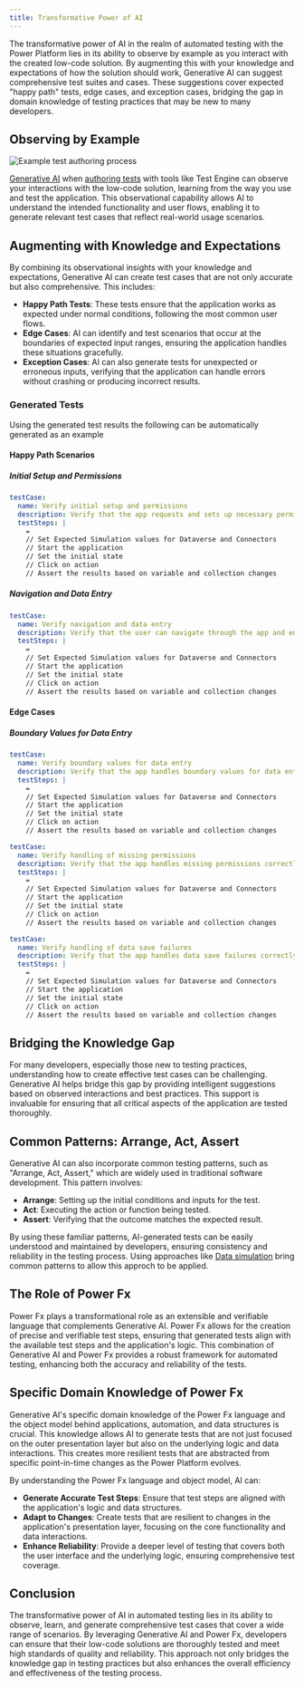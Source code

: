 ```yaml
---
title: Transformative Power of AI
---
```


The transformative power of AI in the realm of automated testing with the Power Platform lies in its ability to observe by example as you interact with the created low-code solution. By augmenting this with your knowledge and expectations of how the solution should work, Generative AI can suggest comprehensive test suites and cases. These suggestions cover expected "happy path" tests, edge cases, and exception cases, bridging the gap in domain knowledge of testing practices that may be new to many developers.

## Observing by Example

![Example test authoring process](/PowerApps-TestEngine/discussion/media/test-authoring.png)

[Generative AI](../discussion/generative-ai.md) when [authoring tests](../discussion/test-authoring.md) with tools like Test Engine can observe your interactions with the low-code solution, learning from the way you use and test the application. This observational capability allows AI to understand the intended functionality and user flows, enabling it to generate relevant test cases that reflect real-world usage scenarios.

## Augmenting with Knowledge and Expectations

By combining its observational insights with your knowledge and expectations, Generative AI can create test cases that are not only accurate but also comprehensive. This includes:

- **Happy Path Tests**: These tests ensure that the application works as expected under normal conditions, following the most common user flows.
- **Edge Cases**: AI can identify and test scenarios that occur at the boundaries of expected input ranges, ensuring the application handles these situations gracefully.
- **Exception Cases**: AI can also generate tests for unexpected or erroneous inputs, verifying that the application can handle errors without crashing or producing incorrect results.

### Generated Tests

Using the generated test results the following can be automatically generated as an example

#### Happy Path Scenarios

##### Initial Setup and Permissions

```yaml
testCase:
  name: Verify initial setup and permissions
  description: Verify that the app requests and sets up necessary permissions correctly.
  testSteps: |
    =
    // Set Expected Simulation values for Dataverse and Connectors
    // Start the application
    // Set the initial state
    // Click on action
    // Assert the results based on variable and collection changes
```

##### Navigation and Data Entry

```yaml
testCase:
  name: Verify navigation and data entry
  description: Verify that the user can navigate through the app and enter data correctly.
  testSteps: |
    =
    // Set Expected Simulation values for Dataverse and Connectors
    // Start the application
    // Set the initial state
    // Click on action
    // Assert the results based on variable and collection changes
```

#### Edge Cases

##### Boundary Values for Data Entry

```yaml
testCase:
  name: Verify boundary values for data entry
  description: Verify that the app handles boundary values for data entry fields.
  testSteps: |
    =
    // Set Expected Simulation values for Dataverse and Connectors
    // Start the application
    // Set the initial state
    // Click on action
    // Assert the results based on variable and collection changes
```

```yaml
testCase:
  name: Verify handling of missing permissions
  description: Verify that the app handles missing permissions correctly.
  testSteps: |
    =
    // Set Expected Simulation values for Dataverse and Connectors
    // Start the application
    // Set the initial state
    // Click on action
    // Assert the results based on variable and collection changes

```

```yaml
testCase:
  name: Verify handling of data save failures
  description: Verify that the app handles data save failures correctly.
  testSteps: |
    =
    // Set Expected Simulation values for Dataverse and Connectors
    // Start the application
    // Set the initial state
    // Click on action
    // Assert the results based on variable and collection changes
```

## Bridging the Knowledge Gap

For many developers, especially those new to testing practices, understanding how to create effective test cases can be challenging. Generative AI helps bridge this gap by providing intelligent suggestions based on observed interactions and best practices. This support is invaluable for ensuring that all critical aspects of the application are tested thoroughly.

## Common Patterns: Arrange, Act, Assert

Generative AI can also incorporate common testing patterns, such as "Arrange, Act, Assert," which are widely used in traditional software development. This pattern involves:

- **Arrange**: Setting up the initial conditions and inputs for the test.
- **Act**: Executing the action or function being tested.
- **Assert**: Verifying that the outcome matches the expected result.

By using these familiar patterns, AI-generated tests can be easily understood and maintained by developers, ensuring consistency and reliability in the testing process. Using approaches like [Data simulation](../discussion/data-simulation.md) bring common patterns to allow this approch to be applied.

## The Role of Power Fx

Power Fx plays a transformational role as an extensible and verifiable language that complements Generative AI. Power Fx allows for the creation of precise and verifiable test steps, ensuring that generated tests align with the available test steps and the application's logic. This combination of Generative AI and Power Fx provides a robust framework for automated testing, enhancing both the accuracy and reliability of the tests.

## Specific Domain Knowledge of Power Fx

Generative AI's specific domain knowledge of the Power Fx language and the object model behind applications, automation, and data structures is crucial. This knowledge allows AI to generate tests that are not just focused on the outer presentation layer but also on the underlying logic and data interactions. This creates more resilient tests that are abstracted from specific point-in-time changes as the Power Platform evolves.

By understanding the Power Fx language and object model, AI can:

- **Generate Accurate Test Steps**: Ensure that test steps are aligned with the application's logic and data structures.
- **Adapt to Changes**: Create tests that are resilient to changes in the application's presentation layer, focusing on the core functionality and data interactions.
- **Enhance Reliability**: Provide a deeper level of testing that covers both the user interface and the underlying logic, ensuring comprehensive test coverage.

## Conclusion

The transformative power of AI in automated testing lies in its ability to observe, learn, and generate comprehensive test cases that cover a wide range of scenarios. By leveraging Generative AI and Power Fx, developers can ensure that their low-code solutions are thoroughly tested and meet high standards of quality and reliability. This approach not only bridges the knowledge gap in testing practices but also enhances the overall efficiency and effectiveness of the testing process.